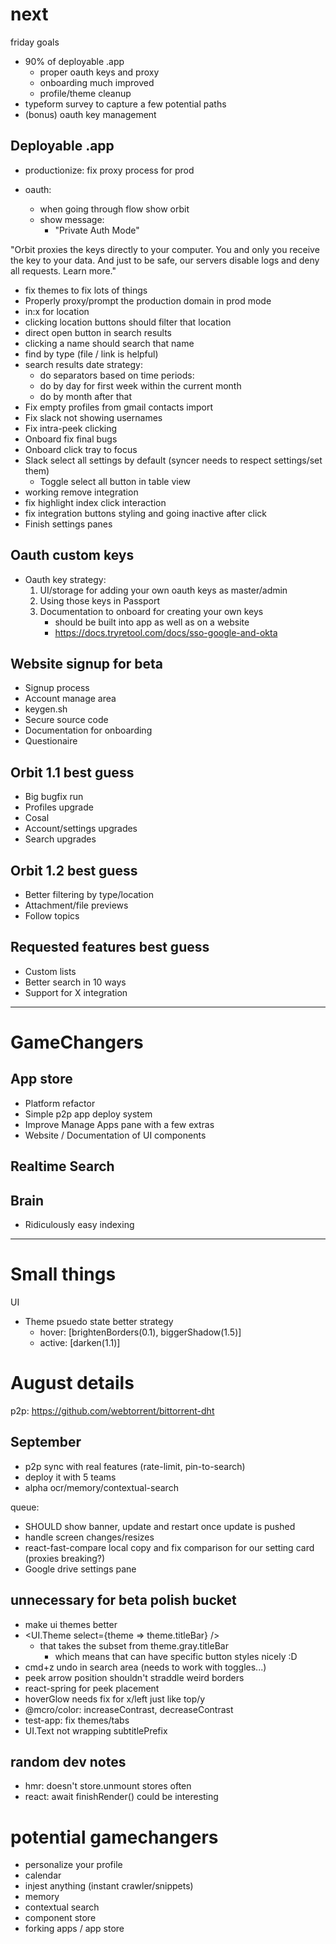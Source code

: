 # next

friday goals

- 90% of deployable .app
  - proper oauth keys and proxy
  - onboarding much improved
  - profile/theme cleanup
- typeform survey to capture a few potential paths
- (bonus) oauth key management

## Deployable .app

- productionize: fix proxy process for prod

- oauth:
  - when going through flow show orbit
  - show message:
    - "Private Auth Mode"

"Orbit proxies the keys directly to your computer.
You and only you receive the key to your data.
And just to be safe, our servers disable logs and deny all requests. Learn more."

- fix themes to fix lots of things
- Properly proxy/prompt the production domain in prod mode
- in:x for location
- clicking location buttons should filter that location
- direct open button in search results
- clicking a name should search that name
- find by type (file / link is helpful)
- search results date strategy:
  - do separators based on time periods:
  - do by day for first week within the current month
  - do by month after that
- Fix empty profiles from gmail contacts import
- Fix slack not showing usernames
- Fix intra-peek clicking
- Onboard fix final bugs
- Onboard click tray to focus
- Slack select all settings by default (syncer needs to respect settings/set them)
  - Toggle select all button in table view
- working remove integration
- fix highlight index click interaction
- fix integration buttons styling and going inactive after click
- Finish settings panes

## Oauth custom keys

- Oauth key strategy:
  1.  UI/storage for adding your own oauth keys as master/admin
  2.  Using those keys in Passport
  3.  Documentation to onboard for creating your own keys
      - should be built into app as well as on a website
      - https://docs.tryretool.com/docs/sso-google-and-okta

## Website signup for beta

- Signup process
- Account manage area
- keygen.sh
- Secure source code
- Documentation for onboarding
- Questionaire

## Orbit 1.1 best guess

- Big bugfix run
- Profiles upgrade
- Cosal
- Account/settings upgrades
- Search upgrades

## Orbit 1.2 best guess

- Better filtering by type/location
- Attachment/file previews
- Follow topics

## Requested features best guess

- Custom lists
- Better search in 10 ways
- Support for X integration

---

# GameChangers

## App store

- Platform refactor
- Simple p2p app deploy system
- Improve Manage Apps pane with a few extras
- Website / Documentation of UI components

## Realtime Search

## Brain

- Ridiculously easy indexing

---

# Small things

UI

- Theme psuedo state better strategy
  - hover: [brightenBorders(0.1), biggerShadow(1.5)]
  - active: [darken(1.1)]

# August details

p2p: https://github.com/webtorrent/bittorrent-dht

## September

- p2p sync with real features (rate-limit, pin-to-search)
- deploy it with 5 teams
- alpha ocr/memory/contextual-search

queue:

- SHOULD show banner, update and restart once update is pushed
- handle screen changes/resizes
- react-fast-compare local copy and fix comparison for our setting card (proxies breaking?)
- Google drive settings pane

## unnecessary for beta polish bucket

- make ui themes better
- <UI.Theme select={theme => theme.titleBar} />
  - that takes the subset from theme.gray.titleBar
    - which means that can have specific button styles nicely :D
- cmd+z undo in search area (needs to work with toggles...)
- peek arrow position shouldn't straddle weird borders
- react-spring for peek placement
- hoverGlow needs fix for x/left just like top/y
- @mcro/color: increaseContrast, decreaseContrast
- test-app: fix themes/tabs
- UI.Text not wrapping subtitlePrefix

## random dev notes

- hmr: doesn't store.unmount stores often
- react: await finishRender() could be interesting

# potential gamechangers

- personalize your profile
- calendar
- injest anything (instant crawler/snippets)
- memory
- contextual search
- component store
- forking apps / app store
